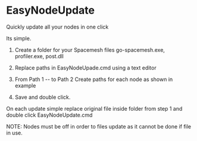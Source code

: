 # EasyNodeUpdate
Quickly update all your nodes in one click

Its simple.
1. Create a folder for your Spacemesh files
go-spacemesh.exe, profiler.exe, post.dll

2. Replace paths in EasyNodeUpade.cmd using a text editor

3. From Path 1 -- to Path 2
Create paths for each node as shown in example

4. Save and double click.

On each update simple replace original file inside folder from step 1 and double click EasyNodeUpdate.cmd

NOTE:
Nodes must be off in order to files update as it cannot be done if file in use.
